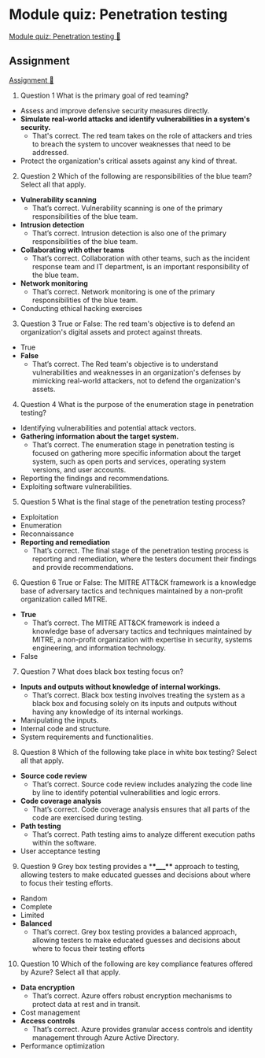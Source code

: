 # Module quiz: Penetration testing

[Module quiz: Penetration testing 🔗](https://www.coursera.org/learn/cybersecurity-tools-and-technologies/assignment-submission/slY3c/module-quiz-penetration-testing)

## Assignment

[Assignment 🔗](https://www.coursera.org/learn/cybersecurity-tools-and-technologies/assignment-submission/slY3c/module-quiz-penetration-testing/attempt)

1.  Question 1
    What is the primary goal of red teaming?

- Assess and improve defensive security measures directly.
- **Simulate real-world attacks and identify vulnerabilities in a system's security.**
  - That's correct. The red team takes on the role of attackers and tries to breach the system to uncover weaknesses that need to be addressed.
- Protect the organization's critical assets against any kind of threat.

2. Question 2
   Which of the following are responsibilities of the blue team? Select all that apply.

- **Vulnerability scanning**
  - That’s correct. Vulnerability scanning is one of the primary responsibilities of the blue team.
- **Intrusion detection**
  - That’s correct. Intrusion detection is also one of the primary responsibilities of the blue team.
- **Collaborating with other teams**
  - That’s correct. Collaboration with other teams, such as the incident response team and IT department, is an important responsibility of the blue team.
- **Network monitoring**
  - That’s correct. Network monitoring is one of the primary responsibilities of the blue team.
- Conducting ethical hacking exercises

3. Question 3
   True or False: The red team's objective is to defend an organization's digital assets and protect against threats.

- True
- **False**
  - That’s correct. The Red team's objective is to understand vulnerabilities and weaknesses in an organization's defenses by mimicking real-world attackers, not to defend the organization's assets.

4. Question 4
   What is the purpose of the enumeration stage in penetration testing?

- Identifying vulnerabilities and potential attack vectors.
- **Gathering information about the target system.**
  - That’s correct. The enumeration stage in penetration testing is focused on gathering more specific information about the target system, such as open ports and services, operating system versions, and user accounts.
- Reporting the findings and recommendations.
- Exploiting software vulnerabilities.

5. Question 5
   What is the final stage of the penetration testing process?

- Exploitation
- Enumeration
- Reconnaissance
- **Reporting and remediation**
  - That’s correct. The final stage of the penetration testing process is reporting and remediation, where the testers document their findings and provide recommendations.

6. Question 6
   True or False: The MITRE ATT&CK framework is a knowledge base of adversary tactics and techniques maintained by a non-profit organization called MITRE.

- **True**
  - That’s correct. The MITRE ATT&CK framework is indeed a knowledge base of adversary tactics and techniques maintained by MITRE, a non-profit organization with expertise in security, systems engineering, and information technology.
- False

7. Question 7
   What does black box testing focus on?

- **Inputs and outputs without knowledge of internal workings.**
  - That’s correct. Black box testing involves treating the system as a black box and focusing solely on its inputs and outputs without having any knowledge of its internal workings.
- Manipulating the inputs.
- Internal code and structure.
- System requirements and functionalities.

8. Question 8
   Which of the following take place in white box testing? Select all that apply.

- **Source code review**
  - That’s correct. Source code review includes analyzing the code line by line to identify potential vulnerabilities and logic errors.
- **Code coverage analysis**
  - That’s correct. Code coverage analysis ensures that all parts of the code are exercised during testing.
- **Path testing**
  - That’s correct. Path testing aims to analyze different execution paths within the software.
- User acceptance testing

9. Question 9
   Grey box testing provides a \***\*\_\_\_\*\*** approach to testing, allowing testers to make educated guesses and decisions about where to focus their testing efforts.

- Random
- Complete
- Limited
- **Balanced**
  - That’s correct. Grey box testing provides a balanced approach, allowing testers to make educated guesses and decisions about where to focus their testing efforts

10. Question 10
    Which of the following are key compliance features offered by Azure? Select all that apply.

- **Data encryption**
  - That’s correct. Azure offers robust encryption mechanisms to protect data at rest and in transit.
- Cost management
- **Access controls**
  - That’s correct. Azure provides granular access controls and identity management through Azure Active Directory.
- Performance optimization

